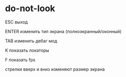 # do-not-look

ESC выход

ENTER изменить тип экрана (полноэкранный/оконный)

TAB изменить дебаг мод

K показать локаторы

F показать fps

стрелки вверх и вниз изменяют размер экрана
